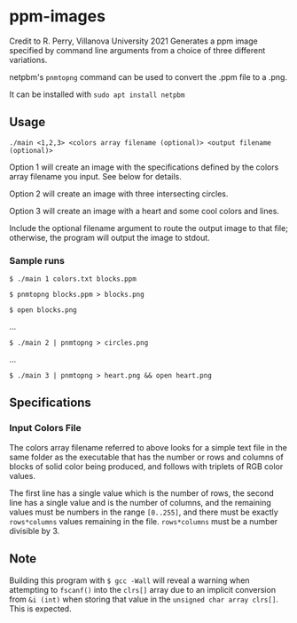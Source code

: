 # ppm-images

Credit to R. Perry, Villanova University 2021
Generates a ppm image specified by command line arguments from a choice of three different variations.

netpbm's `pnmtopng` command can be used to convert the .ppm file to a .png. 

It can be installed with `sudo apt install netpbm`

## Usage
`./main <1,2,3> <colors array filename (optional)> <output filename (optional)>`

Option 1 will create an image with the specifications defined by the colors array filename you input. See below for details.

Option 2 will create an image with three intersecting circles.

Option 3 will create an image with a heart and some cool colors and lines.

Include the optional filename argument to route the output image to that file; otherwise, the program will output the image to stdout.

### Sample runs 
`$ ./main 1 colors.txt blocks.ppm`

`$ pnmtopng blocks.ppm > blocks.png`

`$ open blocks.png`

...


`$ ./main 2 | pnmtopng > circles.png`

...


`$ ./main 3 | pnmtopng > heart.png && open heart.png`

## Specifications
### Input Colors File
The colors array filename referred to above looks for a simple text file in the same folder as the executable that has the number or rows and columns of blocks of solid color being produced, and follows with triplets of RGB color values. 


The first line has a single value which is the number of rows, the second line has a single value and is the number of columns, and the remaining values must be numbers in the range `[0..255]`, and there must be exactly `rows*columns` values remaining in the file. `rows*columns` must be a number divisible by 3. 
## Note
Building this program with `$ gcc -Wall` will reveal a warning when attempting to `fscanf()` into the `clrs[]` array due to an implicit conversion from `&i (int)` when storing that value in the `unsigned char array clrs[]`. This is expected.

